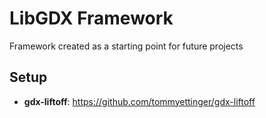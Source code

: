 # LibGDX Framework

Framework created as a starting point for future projects

## Setup

- **gdx-liftoff**: https://github.com/tommyettinger/gdx-liftoff